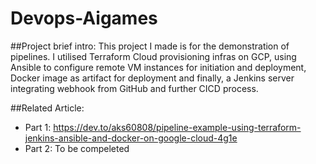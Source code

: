 # Devops-Aigames

##Project brief intro:
This project I made is for the demonstration of pipelines. I utilised Terraform Cloud provisioning infras on GCP, using Ansible to configure remote VM instances for initiation and deployment, Docker image as artifact for deployment and finally, a Jenkins server integrating webhook from GitHub and further CICD process.

##Related Article:
- Part 1: https://dev.to/aks60808/pipeline-example-using-terraform-jenkins-ansible-and-docker-on-google-cloud-4g1e
- Part 2: To be compeleted